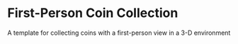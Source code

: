 # First-Person Coin Collection 

A template for collecting coins with a first-person view in a 3-D environment 
